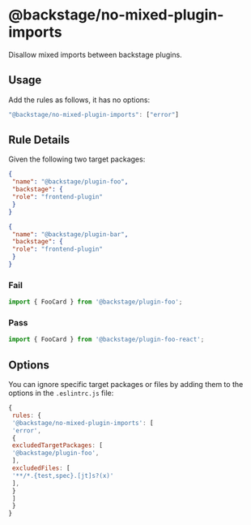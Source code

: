 # @backstage/no-mixed-plugin-imports

Disallow mixed imports between backstage plugins.

## Usage

Add the rules as follows, it has no options:

```js
"@backstage/no-mixed-plugin-imports": ["error"]
```

## Rule Details

Given the following two target packages:

```json
{
 "name": "@backstage/plugin-foo",
 "backstage": {
 "role": "frontend-plugin"
 }
}
```

```json
{
 "name": "@backstage/plugin-bar",
 "backstage": {
 "role": "frontend-plugin"
 }
}
```

### Fail

```ts
import { FooCard } from '@backstage/plugin-foo';
```

### Pass

```ts
import { FooCard } from '@backstage/plugin-foo-react';
```

## Options

You can ignore specific target packages or files by adding them to the options in the `.eslintrc.js` file:

```js
{
 rules: {
 '@backstage/no-mixed-plugin-imports': [
 'error',
 {
 excludedTargetPackages: [
 '@backstage/plugin-foo',
 ],
 excludedFiles: [
 '**/*.{test,spec}.[jt]s?(x)'
 ],
 }
 ]
 }
}
```
